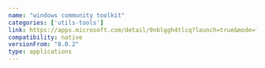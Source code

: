 ```yaml
---
name: "windows community toolkit"
categories: ['utils-tools']
link: https://apps.microsoft.com/detail/9nblggh4tlcq?launch=true&mode=full&hl=en-us&gl=in&ocid=bingwebsearch
compatibility: native
versionFrom: "8.0.2"
type: applications
---
```


